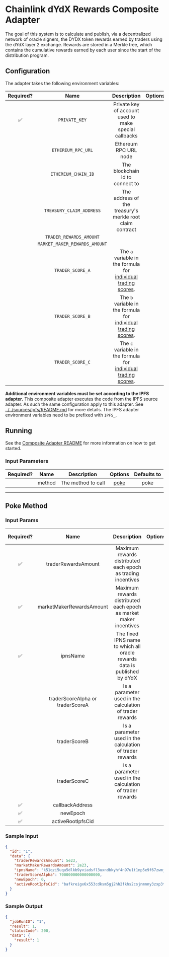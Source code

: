 # Chainlink dYdX Rewards Composite Adapter

The goal of this system is to calculate and publish, via a decentralized network of oracle signers, the DYDX token
rewards earned by traders using the dYdX layer 2 exchange. Rewards are stored in a Merkle tree, which contains the
cumulative rewards earned by each user since the start of the distribution program.

## Configuration

The adapter takes the following environment variables:

| Required? |             Name              |                                                              Description                                                              | Options |                 Defaults to                  |
| :-------: | :---------------------------: | :-----------------------------------------------------------------------------------------------------------------------------------: | :-----: | :------------------------------------------: |
|    ✅     |         `PRIVATE_KEY`         |                                         Private key of account used to make special callbacks                                         |         |                                              |
|           |      `ETHEREUM_RPC_URL`       |                                                         Ethereum RPC URL node                                                         |         |                                              |
|           |      `ETHEREUM_CHAIN_ID`      |                                                    The blockchain id to connect to                                                    |         |                      42                      |
|           |   `TREASURY_CLAIM_ADDRESS`    |                                       The address of the treasury's merkle root claim contract                                        |         | `0x95EaBB0248D013b9F59c5D5256CE11b0a8140B54` |
|           |    `TRADER_REWARDS_AMOUNT`    |                                                                                                                                       |         |                 `3835616e18`                 |
|           | `MARKET_MAKER_REWARDS_AMOUNT` |                                                                                                                                       |         |                 `1150685e18`                 |
|           |       `TRADER_SCORE_A`        | The `a` variable in the formula for [individual trading scores](https://docs.dydx.community/dydx-governance/rewards/trading-rewards). |         |                                              |
|           |       `TRADER_SCORE_B`        | The `b` variable in the formula for [individual trading scores](https://docs.dydx.community/dydx-governance/rewards/trading-rewards). |         |                                              |
|           |       `TRADER_SCORE_C`        | The `c` variable in the formula for [individual trading scores](https://docs.dydx.community/dydx-governance/rewards/trading-rewards). |         |                                              |

**Additional environment variables must be set according to the IPFS adapter.**
This composite adapter executes the code from the IPFS source adapter. As such the same configuration apply to this
adapter. See [../../sources/ipfs/README.md](../../sources/ipfs/README.md) for more details. The IPFS adapter environment
variables need to be prefixed with `IPFS_`.

## Running

See the [Composite Adapter README](../README.md) for more information on how to get started.

### Input Parameters

| Required? |  Name  |    Description     |       Options        | Defaults to |
| :-------: | :----: | :----------------: | :------------------: | :---------: |
|           | method | The method to call | [poke](#Poke-Method) |    poke     |

---

## Poke Method

### Input Params

| Required? |               Name               |                                Description                                | Options | Defaults to |
| :-------: | :------------------------------: | :-----------------------------------------------------------------------: | :-----: | :---------: |
|    ✅     |       traderRewardsAmount        |       Maximum rewards distributed each epoch as trading incentives        |         |             |
|    ✅     |     marketMakerRewardsAmount     |     Maximum rewards distributed each epoch as market maker incentives     |         |             |
|    ✅     |             ipnsName             | The fixed IPNS name to which all oracle rewards data is published by dYdX |         |             |
|           | traderScoreAlpha or traderScoreA |         Is a parameter used in the calculation of trader rewards          |         |             |
|           |           traderScoreB           |         Is a parameter used in the calculation of trader rewards          |         |             |
|           |           traderScoreC           |         Is a parameter used in the calculation of trader rewards          |         |             |
|    ✅     |         callbackAddress          |                                                                           |         |             |
|    ✅     |             newEpoch             |                                                                           |         |             |
|    ✅     |        activeRootIpfsCid         |                                                                           |         |             |

### Sample Input

```json
{
  "id": "1",
  "data": {
    "traderRewardsAmount": 5e23,
    "marketMakerRewardsAmount": 2e23,
    "ipnsName": "k51qzi5uqu5dlkb9yviadsfl3uxndbkyhf4n97u1t1np5e9f67zwmjz6yk9m9k",
    "traderScoreAlpha": 700000000000000000,
    "newEpoch": 0,
    "activeRootIpfsCid": "bafkreigx6x553cdksm5gj2hh2fkhs2csjnmnny3zxp3tcyzevfj3f3ekli"
  }
}
```

### Sample Output

```json
{
  "jobRunID": "1",
  "result": 1,
  "statusCode": 200,
  "data": {
    "result": 1
  }
}
```
